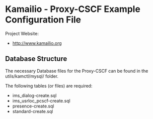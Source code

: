 # Kamailio - Proxy-CSCF Example Configuration File

Project Website:

  * http://www.kamailio.org

## Database Structure

The necessary Database files for the Proxy-CSCF can be found in the utils/kamctl/mysql/ folder.

The following tables (or files) are required:

  * ims_dialog-create.sql
  * ims_usrloc_pcscf-create.sql
  * presence-create.sql
  * standard-create.sql
